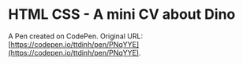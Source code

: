 # HTML CSS - A mini CV about Dino



A Pen created on CodePen.
Original URL: [https://codepen.io/ttdinh/pen/PNqYYE](https://codepen.io/ttdinh/pen/PNqYYE).

